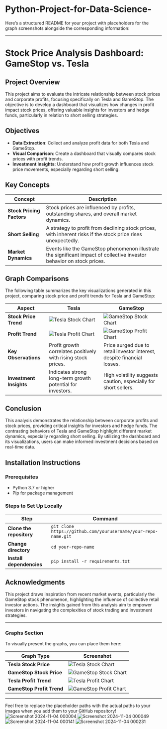 # Python-Project-for-Data-Science-
Here’s a structured README for your project with placeholders for the graph screenshots alongside the corresponding information:

---

# Stock Price Analysis Dashboard: GameStop vs. Tesla

## Project Overview
This project aims to evaluate the intricate relationship between stock prices and corporate profits, focusing specifically on Tesla and GameStop. The objective is to develop a dashboard that visualizes how changes in profit impact stock prices, offering valuable insights for investors and hedge funds, particularly in relation to short selling strategies.

## Objectives
- **Data Extraction**: Collect and analyze profit data for both Tesla and GameStop.
- **Visual Comparison**: Create a dashboard that visually compares stock prices with profit trends.
- **Investment Insights**: Understand how profit growth influences stock price movements, especially regarding short selling.

## Key Concepts
| **Concept**              | **Description**                                                                                      |
|--------------------------|------------------------------------------------------------------------------------------------------|
| **Stock Pricing Factors** | Stock prices are influenced by profits, outstanding shares, and overall market dynamics.           |
| **Short Selling**        | A strategy to profit from declining stock prices, with inherent risks if the stock price rises unexpectedly. |
| **Market Dynamics**      | Events like the GameStop phenomenon illustrate the significant impact of collective investor behavior on stock prices. |

## Graph Comparisons
The following table summarizes the key visualizations generated in this project, comparing stock price and profit trends for Tesla and GameStop:

| **Aspect**                | **Tesla**                                             | **GameStop**                                         |
|---------------------------|------------------------------------------------------|------------------------------------------------------|
| **Stock Price Trend**     | ![Tesla Stock Chart](images/TeslaStocks.png)       | ![GameStop Stock Chart](images/GMEStocks.png)       |
| **Profit Trend**          | ![Tesla Profit Chart](images/TeslaProfit.png)      | ![GameStop Profit Chart](images/GMEProfit.png)      |
| **Key Observations**      | Profit growth correlates positively with rising stock prices. | Price surged due to retail investor interest, despite financial losses. |
| **Investment Insights**   | Indicates strong long-term growth potential for investors. | High volatility suggests caution, especially for short sellers. |

## Conclusion
This analysis demonstrates the relationship between corporate profits and stock prices, providing critical insights for investors and hedge funds. The contrasting behaviors of Tesla and GameStop highlight different market dynamics, especially regarding short selling. By utilizing the dashboard and its visualizations, users can make informed investment decisions based on real-time data.

## Installation Instructions

### Prerequisites
- Python 3.7 or higher
- Pip for package management

### Steps to Set Up Locally
| **Step**                        | **Command**                                                              |
|---------------------------------|-------------------------------------------------------------------------|
| **Clone the repository**        | `git clone https://github.com/yourusername/your-repo-name.git`        |
| **Change directory**            | `cd your-repo-name`                                                    |
| **Install dependencies**        | `pip install -r requirements.txt`                                     |

## Acknowledgments
This project draws inspiration from recent market events, particularly the GameStop stock phenomenon, highlighting the influence of collective retail investor actions. The insights gained from this analysis aim to empower investors in navigating the complexities of stock trading and investment strategies.

---

### Graphs Section

To visually present the graphs, you can place them here:

| **Graph Type**              | **Screenshot**                                       |
|-----------------------------|-----------------------------------------------------|
| **Tesla Stock Price**       | ![Tesla Stock Chart](images/TeslaStocks.png)      |
| **GameStop Stock Price**    | ![GameStop Stock Chart](images/GMEStocks.png)      |
| **Tesla Profit Trend**      | ![Tesla Profit Chart](images/TeslaProfit.png)     |
| **GameStop Profit Trend**    | ![GameStop Profit Chart](images/GMEProfit.png)     |

---

Feel free to replace the placeholder paths with the actual paths to your images when you add them to your GitHub repository!
![Screenshot 2024-11-04 000004](https://github.com/user-attachments/assets/4f3d74a4-5b1c-4ee9-931f-4f293dbe50ae)
![Screenshot 2024-11-04 000049](https://github.com/user-attachments/assets/c407ecab-c476-4fd7-beba-c66da0d72139)
![Screenshot 2024-11-04 000141](https://github.com/user-attachments/assets/ac300307-93b3-4ec2-84be-81a4b6c4ff99)
![Screenshot 2024-11-04 000231](https://github.com/user-attachments/assets/28e7b66c-a066-4de9-9152-ed6296c5a360)
